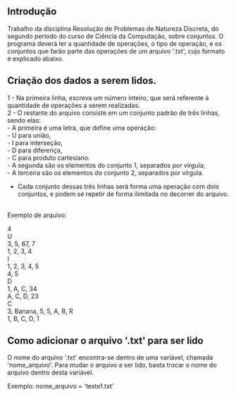 ## Introdução

Trabalho da disciplina Resolução de Problemas de Natureza Discreta, do segundo período do curso de Ciência da Computação,
sobre conjuntos. O programa deverá ler a quantidade de operações, o tipo de operação, e os conjuntos que farão parte das
operações de um arquivo '.txt', cujo formato é explicado abaixo.

## Criação dos dados a serem lidos.

1 - Na primeira linha, escreva um número inteiro, que será referente à quantidade de operações a serem realizadas.<br>
2 - O restante do arquivo consiste em um conjunto padrão de três linhas, sendo elas:<br>
    - A primeira é uma letra, que define uma operação:<br>
        - U para união, <br>
        - I para interseção, <br>
        - D para diferença, <br>
        - C para produto cartesiano.<br>
    - A segunda são os elementos do conjunto 1, separados por vírgula;<br>
    - A terceira são os elementos do conjunto 2, separados por vírgula.<br>
 - Cada conjunto dessas três linhas será forma uma operação com dois conjuntos, e podem se repetir de forma ilimitada no
 decorrer do arquivo.<br><br>

Exemplo de arquivo:<br>

4<br>
U<br>
3, 5, 67, 7<br>
1, 2, 3, 4<br>
I<br>
1, 2, 3, 4, 5<br>
4, 5<br>
D<br>
1, A, C, 34<br>
A, C, D, 23<br>
C<br>
3, Banana, 5, 5, A, B, R<br>
1, B, C, D, 1<br>

## Como adicionar o arquivo '.txt' para ser lido

O nome do arquivo '.txt' encontra-se dentro de uma variável, chamada 'nome_arquivo'. Para mudar o arquivo a ser lido, basta trocar
o nome do arquivo dentro desta variável.

Exemplo:
nome_arquivo = 'teste1.txt'
